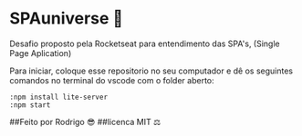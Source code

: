 # SPAuniverse 🚀
Desafio proposto pela Rocketseat para entendimento das SPA's, (Single Page Aplication)

Para iniciar, coloque esse repositorio no seu computador e dê os seguintes comandos no terminal do vscode com o folder aberto:

```
:npm install lite-server
:npm start
```
##Feito por Rodrigo 😎
##licenca MIT ⚖️
